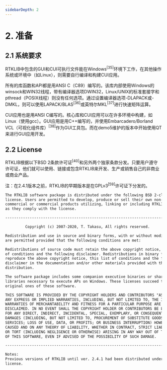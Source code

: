 ```yaml
---
sidebarDepth: 2
---
```


# 2. 准备

## 2.1 系统要求
RTKLIB中包含的GUI和CUI可执行文件能在Windows<sup>[35]</sup>环境下工作，在其他操作系统或环境中（如Linux），则需要自行编译和构建CUI应用。

所有的库函数和API都是用ANSI C（C89）编写的。该库内部使用Windows的winsock和WIN32线程，带有编译器选项DWIN32，Linux/UNIX的标准套接字和pthread（POSIX线程）则没有任何选项。通过设置编译器选项-DLAPACK或-DMKL，则可以使用LAPACK/BLAS<sup>[36]</sup>或英特尔MKL<sup>[37]</sup>进行快速矩阵运算。

CUI应用也是用ANSI C编写的。核心库和CUI应用可以在许多环境中构建，如Linux（使用gcc）。GUI应用是用C++编写的，并使用Embarcadero/Borland VCL（可视化组件库）<sup>[38]</sup>作为GUI工具包。而在demo5维护的版本中开始使用QT来进行GUI应用开发。

## 2.2 License
RTKLIB根据以下BSD 2条款许可证<sup>[40]</sup>和另外两个独家条款分发。只要用户遵守许可证，他们就可以使用、链接或包含RTKLIB来开发、生产或销售自己的非商业或商业产品。

注：在2.4.1版本之前，RTKLIB的早期版本是在GPLv3<sup>[59]</sup>许可证下分发的。

```txt
The RTKLIB software package is distributed under the following BSD 2-clause
license. Users are permitted to develop, produce or sell their own non-
commercial or commercial products utilizing, linking or including RTKLIB as long
as they comply with the license.

--------------------------------------------------------------------------------

         Copyright (c) 2007-2020, T. Takasu, All rights reserved.

Redistribution and use in source and binary forms, with or without modification,
are permitted provided that the following conditions are met:

Redistributions of source code must retain the above copyright notice, this list
of conditions and the following disclaimer. Redistributions in binary form must
reproduce the above copyright notice, this list of conditions and the following
disclaimer in the documentation and/or other materials provided with the
distribution.

The software package includes some companion executive binaries or shared
libraries necessary to execute APs on Windows. These licenses succeed to the
original ones of these software.

THIS SOFTWARE IS PROVIDED BY THE COPYRIGHT HOLDERS AND CONTRIBUTORS "AS IS" AND
ANY EXPRESS OR IMPLIED WARRANTIES, INCLUDING, BUT NOT LIMITED TO, THE IMPLIED
WARRANTIES OF MERCHANTABILITY AND FITNESS FOR A PARTICULAR PURPOSE ARE
DISCLAIMED. IN NO EVENT SHALL THE COPYRIGHT HOLDER OR CONTRIBUTORS BE LIABLE
FOR ANY DIRECT, INDIRECT, INCIDENTAL, SPECIAL, EXEMPLARY, OR CONSEQUENTIAL
DAMAGES (INCLUDING, BUT NOT LIMITED TO, PROCUREMENT OF SUBSTITUTE GOODS OR
SERVICES; LOSS OF USE, DATA, OR PROFITS; OR BUSINESS INTERRUPTION) HOWEVER
CAUSED AND ON ANY THEORY OF LIABILITY, WHETHER IN CONTRACT, STRICT LIABILITY,
OR TORT (INCLUDING NEGLIGENCE OR OTHERWISE) ARISING IN ANY WAY OUT OF THE USE
OF THIS SOFTWARE, EVEN IF ADVISED OF THE POSSIBILITY OF SUCH DAMAGE.

--------------------------------------------------------------------------------

Notes:
Previous versions of RTKLIB until ver. 2.4.1 had been distributed under GPLv3
license.

```
<GiscusTalk />
